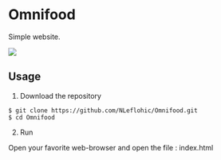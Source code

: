 # Omnifood

Simple website.

![](https://media.giphy.com/media/Tdozajbvu8q7pAFKdx/giphy.gif)

## Usage

1) Download the repository

```
$ git clone https://github.com/NLeflohic/Omnifood.git
$ cd Omnifood
```

2) Run

Open your favorite web-browser and open the file : index.html
